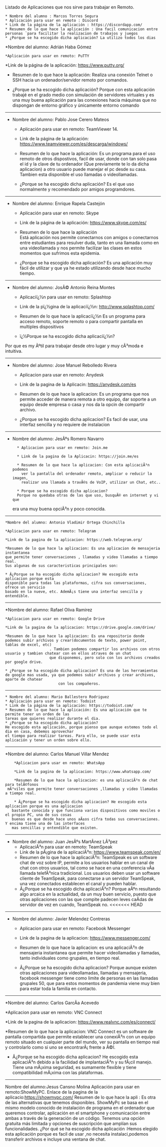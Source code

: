 Listado de Aplicaciones que nos sirve para trabajar en Remoto.

    * Nombre del alumno : Marcos Torres Segura
    * Aplicación para usar en remoto : Discord
    * Link de la página de la aplicación : https://discordapp.com/
    * Resumen de lo que hace la aplicación : Una facil comunicacion entre personas `para facilitar la realizacion de trabajos y juegos
    * ¿Porque se ha escogido dicha aplicación? La utilizo todos los dias

 *Nombre del alumno: Adrián Haba Gómez

    *Aplicación para usar en remoto: PuTTY
     
*Link de la página de la aplicación: https://www.putty.org/
    
* Resumen de lo que hace la aplicación: 
Realiza una conexión Telnet o SSH hacia un ordenador/servidor remoto por comandos.

 * ¿Porque se ha escogido dicha aplicación? 
Porque con esta aplicación trabajé en el grado medio con simulación de servidores virtuales y es una muy buena aplicación para las conexiones hacia máquinas que no dispongan de entorno gráfico
y únicamente entorno comando

------------------------------------------------------------------------------------------------------------------------------------

* Nombre del alumno: Pablo Jose Cerero Mateos

    * Aplicación para usar en remoto: TeamViewer 14.
	
    * Link de la página de la aplicación: https://www.teamviewer.com/es/descarga/windows/
	
    * Resumen de lo que hace la aplicación: Es un programa para el uso remoto de otros dispostivos, facil de usar, donde con tan solo pasa      el id y la clave de tu ordenador (Que previamente te lo da dicha aplicacion) a otro usuario puede manejar el pc desde su casa. Tambien esta disponible el uso llamadas o videollamadas.
	
    * ¿Porque se ha escogido dicha aplicación? Es el que uso normalmente y recomendado por amigos programdores.

--------------------------------------------------------------------------------------------------------------------------------


* Nombre del alumno: Enrique Rapela Castejón

    * Aplicación para usar en remoto: Skype
	
    * Link de la página de la aplicación: 	https://www.skype.com/es/
	
    * Resumen de lo que hace la aplicación	
	Está aplicación nos permite conectarnos con amigos o 	conectarnos entre estudiantes para resulver duda, tanto en 	una llamada como en una videollamada y nos permite 	facilizar las clases en estos momentos que sufrimos esta 	epidemia.

    * ¿Porque se ha escogido dicha aplicación? 
	Es una aplicación muy fácil de utilizar y que ya he estado
	utilizando desde hace mucho tiempo.

--------------------------------------------------------------------------------------------------------------------------------

* Nombre del alumno: JosÃ© Antonio Reina Montes

    * Aplicaciï¿½n para usar en remoto: Splashtop

    * Link de la pï¿½gina de la aplicaciï¿½n:      http://www.splashtop.com/

    * Resumen de lo que hace la aplicaciï¿½n
        Es un programa para acceso remoto, soporte remoto o para compartir pantalla en multiples dispositivos


    * ï¿½Porque se ha escogido dicha aplicaciï¿½n?

Por que es my Ãºtil para trabajar desde otro lugar y muy cÃ³moda e intuitiva.

-----------------------------------------------------------------------------------------------------------------------

* Nombre del alumno: Jose Manuel Rebolledo Rivera
	
	* Aplicacion para usar en remoto: Anydesk

	* Link de la pagina de la Aplicacin: https://anydesk.com/es

	* Resumen de lo que hace la aplicacion: Es un programa que nos permite 
	acceder de manera remota a otro equipo, dar soporte a un equipo desde 
	empresa o casa y nos da la opcin de compartir archivo.

	* ¿Porque se ha escogido dicha aplicacion?
	Es facil de usar, una interfaz sencilla y no requiere de instalacion

----------------------------------------------------------------------------------

* Nombre del alumno: JesÃºs Romero Navarro

        * Aplicacion para usar en remoto: Join.me

        * Link de la pagina de la Aplicacin: https://join.me/es

        * Resumen de lo que hace la aplicacion: Con esta aplicaciÃ³n podemos
          ver la pantalla del ordenador remoto, amplicar o reducir la imagen,
          realizar una llamada a travÃ©s de VoIP, utilizar un Chat, etc..

        * Porque se ha escogido dicha aplicacion?
        Porque no quedaba otras de las que uso, busquÃ© en internet y vi que 
	era una muy buena opciÃ³n y poco conocida.

-------------------------------------------------------------------------------------------------------------

	*Nombre del alumno: Antonio Vladimir Ortega Chinchilla

	*Aplicacion para usar en remoto: Telegram

	*Link de la pagina de la aplicacion: https://web.telegram.org/

	*Resumen de lo que hace la aplicacion: Es una aplicacion de mensajeria instantanea 
	que permite tener conversaciones , llamadas y video llamadas a tiempo real.
	Sus algunas de sus caracteristicas principales son:
	
	* Â¿Porque se ha escogido dicha aplicacion? He escogido esta aplicacion porque esta 
	disponible para todas las plataformas, cifra sus conversaciones, ofrece un servicio
	basado en la nueve, etc. AdemÃ¡s tiene una interfaz sencilla y entendible.

-------------------------------------------------------------------------------------------------------------

*Nombre del alumno: Rafael Oliva Ramirez

	*Aplicacion para usar en remoto: Google Drive

	*Link de la pagina de la aplicacion: https://drive.google.com/drive/

	*Resumen de lo que hace la aplicacion: Es una repositorio donde podemos subir archivos y crear(documentos de texto, power point, tablas de excel, etc)
						. Tambien podemos compartir los archivos con otros usuario y tambien chatear con en ellos atraves de un chat
						que disponemos, pero solo con los archivos creados por google drive. 
	
	* ¿Porque se ha escogido dicha aplicacion? Es una de las herramientas de google mas usada, ya que podemos subir archivos y crear archivos, aparte de chatear
						    con los compañeros.

-------------------------------------------------------------------------------------------------------------


	* Nombre del alumno: Mario Ballestero Rodriguez
	* Aplicación para usar en remoto: Todoist
	* Link de la página de la aplicación: https://todoist.com/
	* Resumen de lo que hace la aplicación: Es una aplicación que te permite tener un orden de las
	tareas que quieres realizar durante el dia.
	* ¿Porque se ha escogido dicha aplicación?
	He escogido esta aplicación, porque pienso que aunque estemos todo el dia en casa, debemos aprovechar
	el tiempo para realizar tareas. Para ello, se puede usar esta aplicación y tener un orden sobre ello.


-------------------------------------------------------------------------------------------------------------

*Nombre del alumno: Carlos Manuel Villar Mendez

        *Aplicacion para usar en remoto: WhatsApp

        *Link de la pagina de la aplicacion: https://www.whatsapp.com/

        *Resumen de lo que hace la aplicacion: es una aplicaciÃ³n de chat para telÃ©fonos 
	 mÃ³viles que permite tener conversaciones ,llamadas y video llamadas a tiempo real.

        * Â¿Porque se ha escogido dicha aplicacion? He escogido esta aplicacion porque es una aplicacion
	   bastante conocida y que funciona varios dispositivos como moviles o el propio PC, una de sus cosas
	   buenas es que desde hace unos aÃ±os cifra todas sus conversaciones. Y encima tiene una de las interfaces 
	   mas sencillas y entendible que existen.
-------------------------------------------------------------------------------------------------------------
* Nombre del alumno: Juan JesÃºs MartÃ­nez LÃ³pez
    * AplicaciÃ³n para usar en remoto: TeamSpeak
    * Link de la pÃ¡gina de la aplicaciÃ³n: https://www.teamspeak.com/en/
    * Resumen de lo que hace la aplicaciÃ³n: TeamSpeak es un software chat de voz sobre IP, permite a los usuarios hablar en un canal de chat con otros usuarios, tal como se hace en una conferencia vÃ­a llamada telefÃ³nica tradicional.
Los usuarios deben usar un software cliente de TeamSpeak, para conectarse a un servidor TeamSpeak, una vez conectados establecen el canal y pueden hablar.
    * Â¿Porque se ha escogido dicha aplicaciÃ³n?
	Porque aÃºn resultando algo arcaica en la actualidad, da un muy buen servicio, puesto que otras aplicaciones con las que compite padecen leves caÃ­das de servidor de vez en cuando, TeamSpeak no.
<<<<<<< HEAD
-------------------------------------------------------------------------------------------------------------

* Nombre del alumno: Javier Melendez Contreras
	* Aplicacion para usar en remoto: Facebook Messenger

	* Link de la pagina de la aplicacion: https://www.messenger.com/

	* Resumen de lo que hace la aplicacion: es una aplicaciÃ³n de mensajeria instantanea que permite hacer videollamadas y llamadas, tanto individuales como grupales, en tiempo real.

	* Â¿Porque se ha escogido dicha aplicacion?
	Porque aunque existen otras aplicaciones para videollamadas, llamadas y mensajeria, facebook messenger tiene como limite de personas en las llamadas grupales 50, que para estos momentos de pandemia viene muy bien para estar toda la familia en contacto.

---------------------------------------------------------------------------------------------------
*Nombre del alumno: Carlos GarcÃ­a Acevedo

*Aplicacion para usar en remoto: VNC Connect

*Link de la pagina de la aplicacion: https://www.realvnc.com/es/connect/

*Resumen de lo que hace la aplicacion: VNC Connect es un software de pantalla compartida que permite establecer una conexiÃ³n con un equipo remoto situado en cualquier parte del mundo,
ver su pantalla en tiempo real y controlarlo como si uno se encontrarÃ¡ frente a Ã©l.

* Â¿Porque se ha escogido dicha aplicacion? He escogido esta aplicaciÃ³n debido a la facilidad de implantaciÃ³n y su fÃ¡cil manejo. Tiene una
mÃ¡xima seguridad, es sumamente flexible y tiene compatibilidad mÃ¡xima con las plataformas.
-------------------------------------------------------------------------------------------------------
Nombre del alumno:Jesus Cansno Molina 
Aplicación para usar en remoto:ShowMyPC.
Enlace de la pagina de la aplicacio:https://showmypc.com/
Resumen de lo que hace la apli :
Es otra de las alternativas que tenemos disponibles. ShowMyPc se basa en el mismo modelo conocido de instalación de programa en el ordenador que queremos controlar, aplicación en el smartphone y comunicación entre ambas a través de la generación de un código. Tenemos una opción gratuita más limitada y opciones de suscripción que amplían sus funcionalidades.
¿Por qué se ha escogido dicha aplicación :Hemos elegido esta aplicación porque es facil de usar ,no necesita instalaci,podemos transferir archivos e incluye una ventana de chat.
